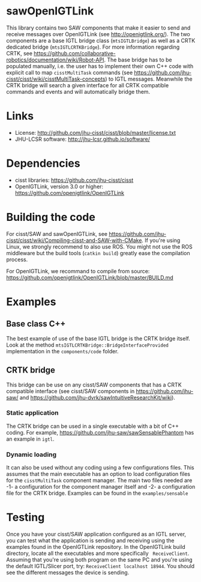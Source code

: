 # sawOpenIGTLink

This library contains two SAW components that make it easier to send and receive messages over OpenIGTLink (see http://openigtlink.org/).  The two components are a base IGTL bridge class (`mtsIGTLBridge`) as well as a CRTK dedicated bridge (`mtsIGTLCRTKBridge`).  For more information regarding CRTK, see https://github.com/collaborative-robotics/documentation/wiki/Robot-API.  The base bridge has to be populated manually, i.e. the user has to implement their own C++ code with explicit call to map `cisstMultiTask` commands (see https://github.com/jhu-cisst/cisst/wiki/cisstMultiTask-concepts) to IGTL messages.  Meanwhile the CRTK bridge will search a given interface for all CRTK compatible commands and events and will automatically bridge them.

# Links
 * License: http://github.com/jhu-cisst/cisst/blob/master/license.txt
 * JHU-LCSR software: http://jhu-lcsr.github.io/software/

# Dependencies
 * cisst libraries: https://github.com/jhu-cisst/cisst
 * OpenIGTLink, version 3.0 or higher: https://github.com/openigtlink/OpenIGTLink
 
# Building the code
 
For cisst/SAW and sawOpenIGTLink, see https://github.com/jhu-cisst/cisst/wiki/Compiling-cisst-and-SAW-with-CMake.  If you're using Linux, we strongly recommend to also use ROS.  You might not use the ROS middleware but the build tools (`catkin build`) greatly ease the compilation process.

For OpenIGTLink, we recommand to compile from source: https://github.com/openigtlink/OpenIGTLink/blob/master/BUILD.md

# Examples

## Base class C++

The best example of use of the base IGTL bridge is the CRTK bridge itself.  Look at the method `mtsIGTLCRTKBridge::BridgeInterfaceProvided` implementation in the `components/code` folder.

## CRTK bridge

This bridge can be use on any cisst/SAW components that has a CRTK compatible interface (see cisst/SAW components in https://github.com/jhu-saw/ and https://github.com/jhu-dvrk/sawIntuitiveResearchKit/wiki).

### Static application

The CRTK bridge can be used in a single executable with a bit of C++ coding.  For example, https://github.com/jhu-saw/sawSensablePhantom has an example in `igtl`.

### Dynamic loading

It can also be used without any coding using a few configurations files.  This assumes that the main executable has an option to load configuration files for the `cisstMultiTask` component manager.  The main two files needed are -1- a configuration for the component manager itself and -2- a configuration file for the CRTK bridge.   Examples can be found in the `examples/sensable`

# Testing

Once you have your cisst/SAW application configured as an IGTL server, you can test what the application is sending and receiving using the examples found in the OpenIGTLink repository.  In the OpenIGTLink build directory, locate all the executables and more specifically ` ReceiveClient`.  Assuming that you're using both program on the same PC and you're using the default IGTL/Slicer port, try: `ReceiveClient localhost 18944`.  You should see the different messages the device is sending.
 
 
